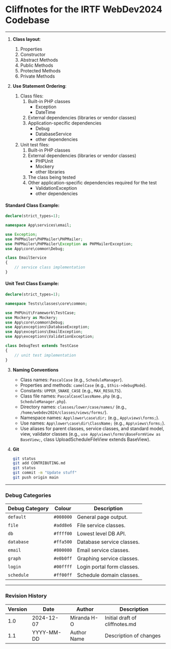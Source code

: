 # Cliffnotes for the IRTF WebDev2024 Codebase

---

1. **Class layout**:
    1. Properties
    2. Constructor
    3. Abstract Methods
    4. Public Methods
    5. Protected Methods
    6. Private Methods

2. **Use Statement Ordering**:
    1. Class files:
        1. Built-in PHP classes
            - Exception
            - DateTime
        2. External dependencies (libraries or vendor classes)
        3. Application-specific dependencies
            - Debug
            - DatabaseService
            - other dependencies
    2. Unit test files:
        1. Built-in PHP classes
        2. External dependencies (libraries or vendor classes)
            - PHPUnit
            - Mockery
            - other libraries
        3. The class being tested
        4. Other application-specific dependencies required for the test
            - ValidationException
            - other dependencies

#### Standard Class Example:
```php
declare(strict_types=1);

namespace App\services\email;

use Exception;
use PHPMailer\PHPMailer\PHPMailer;
use PHPMailer\PHPMailer\Exception as PHPMailerException;
use App\core\common\Debug;

class EmailService
{
    // service class implementation
}
```

#### Unit Test Class Example:
```php
declare(strict_types=1);

namespace Tests\classes\core\common;

use PHPUnit\Framework\TestCase;
use Mockery as Mockery;
use App\core\common\Debug;
use App\exceptions\DatabaseException;
use App\exceptions\EmailException;
use App\exceptions\ValidationException;

class DebugTest extends TestCase
{
    // unit test implementation
}
```

3. **Naming Conventions**
    - Class names: `PascalCase` (e.g., `ScheduleManager`).
    - Properties and methods: `camelCase` (e.g., `$this->debugMode`).
    - Constants: `UPPER_SNAKE_CASE` (e.g., `MAX_RESULTS`).
    - Class file names: `PascalCaseClassName.php` (e.g., `ScheduleManager.php`).
    - Directory names: `classes/lower/case/names/` (e.g., `/home/webdev2024/classes/views/forms/`).
    - Namespace names: `App\lower\case\dir;` (e.g., `App\views\forms;`).
    - Use names: `App\lower\case\dir\ClassName;` (e.g., `App\views\forms;`).
    - Use aliases for parent classes, service classes, and standard model, view, validator classes (e.g., `use App\views\forms\BaseFormView as BaseView;`, class UploadScheduleFileView extends BaseView).

4. **Git**
    ```bash
    git status
    git add CONTRIBUTING.md
    git status
    git commit -m "Update stuff"
    git push origin main
    ```

---

### Debug Categories
| Debug Category | Colour | Description                  |
|----------------|--------|------------------------------|
| `default`      | `#008000` | General page output.         |
| `file`         | `#add8e6` | File service classes.        |
| `db`           | `#ffff00` | Lowest level DB API.         |
| `database`     | `#ffa500` | Database service classes.    |
| `email`        | `#800080` | Email service classes.       |
| `graph`        | `#e0b0ff` | Graphing service classes.    |
| `login`        | `#00ffff` | Login portal form classes.   |
| `schedule`     | `#ff00ff` | Schedule domain classes.     |

---

### Revision History
| Version | Date       | Author      | Description                       |
|---------|------------|-------------|-----------------------------------|
| 1.0     | 2024-12-07 | Miranda H-O | Initial draft of cliffnotes.md    |
| 1.1     | YYYY-MM-DD | Author Name | Description of changes            |
